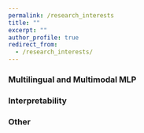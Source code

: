 ```yaml
---
permalink: /research_interests
title: ""
excerpt: ""
author_profile: true
redirect_from: 
  - /research_interests/
---
```


### Multilingual and Multimodal MLP

### Interpretability

### Other
